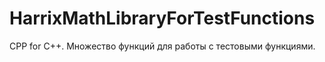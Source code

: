 HarrixMathLibraryForTestFunctions
=================================

CPP for C++. Множество функций для работы с тестовыми функциями.

